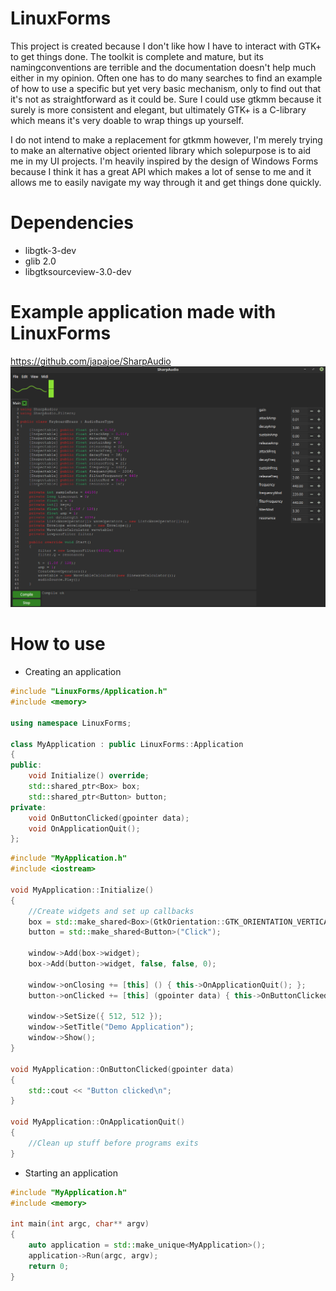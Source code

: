 # LinuxForms

This project is created because I don't like how I have to interact with GTK+ to get things done. The toolkit is complete and mature, but its namingconventions are terrible and the documentation doesn't help much either in my opinion. Often one has to do many searches to find an example of how to use a specific but yet very basic mechanism, only to find out that it's not as straightforward as it could be. Sure I could use gtkmm because it surely is more consistent and elegant, but ultimately GTK+ is a C-library which means it's very doable to wrap things up yourself.

I do not intend to make a replacement for gtkmm however, I'm merely trying to make an alternative object oriented library which solepurpose is to aid me in my UI projects. I'm heavily inspired by the design of Windows Forms because I think it has a great API which makes a lot of sense to me and it allows me to easily navigate my way through it and get things done quickly.

# Dependencies
- libgtk-3-dev
- glib 2.0
- libgtksourceview-3.0-dev

# Example application made with LinuxForms
https://github.com/japajoe/SharpAudio
![](Example/SharpAudioPreview.png)

# How to use


- Creating an application
```cpp
#include "LinuxForms/Application.h"
#include <memory>

using namespace LinuxForms;

class MyApplication : public LinuxForms::Application
{
public:
    void Initialize() override;
    std::shared_ptr<Box> box;
    std::shared_ptr<Button> button;
private:
    void OnButtonClicked(gpointer data);
    void OnApplicationQuit();
};
```

```cpp
#include "MyApplication.h"
#include <iostream>

void MyApplication::Initialize()
{
    //Create widgets and set up callbacks
    box = std::make_shared<Box>(GtkOrientation::GTK_ORIENTATION_VERTICAL, 0, false);
    button = std::make_shared<Button>("Click");

    window->Add(box->widget);
    box->Add(button->widget, false, false, 0);

    window->onClosing += [this] () { this->OnApplicationQuit(); };
    button->onClicked += [this] (gpointer data) { this->OnButtonClicked(data); };

    window->SetSize({ 512, 512 });
    window->SetTitle("Demo Application");
    window->Show();
}

void MyApplication::OnButtonClicked(gpointer data)
{
    std::cout << "Button clicked\n";
}

void MyApplication::OnApplicationQuit()
{
    //Clean up stuff before programs exits
}
```

- Starting an application
```cpp
#include "MyApplication.h"
#include <memory>

int main(int argc, char** argv)
{
    auto application = std::make_unique<MyApplication>();
    application->Run(argc, argv);
    return 0;
}
```
